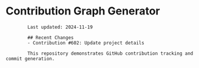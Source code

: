 # Contribution Graph Generator
            
            Last updated: 2024-11-19
            
            ## Recent Changes
            - Contribution #602: Update project details
            
            This repository demonstrates GitHub contribution tracking and commit generation.
        